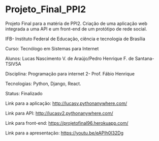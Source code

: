 # Projeto_Final_PPI2

Projeto Final para a matéria de PPI2. Criação de uma aplicação web integrada a uma API e um front-end de um protótipo de rede social.

IFB- Instituto Federal de Educação, ciência e tecnologia de Brasília

Curso: Tecnólogo em Sistemas para Internet

Alunos: Lucas Nascimento V. de Araújo/Pedro Henrique F. de Santana- TSIV5A

Disciplina: Programação para internet 2- Prof. Fábio Henrique

Tecnologias: Python, Django, React.

Status: Finalizado

Link para a aplicação: http://lucasv.pythonanywhere.com/

Link para API: http://lucasv2.pythonanywhere.com/

Link para front-end: https://projetofinal96.herokuapp.com/

Link para a apresentação: https://youtu.be/eAPIh0l32Dg
